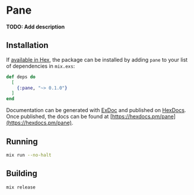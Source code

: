 # Pane

**TODO: Add description**

## Installation

If [available in Hex](https://hex.pm/docs/publish), the package can be installed
by adding `pane` to your list of dependencies in `mix.exs`:

```elixir
def deps do
  [
    {:pane, "~> 0.1.0"}
  ]
end
```

Documentation can be generated with [ExDoc](https://github.com/elixir-lang/ex_doc)
and published on [HexDocs](https://hexdocs.pm). Once published, the docs can
be found at [https://hexdocs.pm/pane](https://hexdocs.pm/pane).

## Running

```sh
mix run --no-halt
```

## Building

```sh
mix release
```
